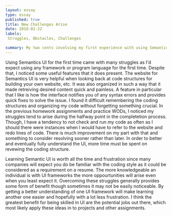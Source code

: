 ```yaml
---
layout: essay
type: essay
published: true
title: New Challenges Arise 
date: 2018-02-22
labels: 
 Struggles, Obstacles, Challenges

summary: My two cents involving my first experience with using Semantics UI.
---
```


Using Semantics UI for the first time came with many struggles as I'd expect using any framework or program language for the first time. 
Despite that, I noticed some useful features that it does present. The website for Semantics UI is very helpful when looking back at code
structures for building your own website, etc. It was also organized in such a way that it made retreiving desired content quick and 
painless. A feature in particular that I like is how the interface notifies you of any syntax errors and provides quick fixes to solve
the issue. I found it difficult remembering the coding structures and organizing my code without forgetting something crucial. In the previous homework assignments and practice WODs, I noticed my struggles tend to arise during the halfway point in the completetion process. Though, I have a tendency to not check and run my code as often as I should there were instances when I would have to refer to 
the website and redo lines of code. There is much improvement on my part with that and something to consider resolving sooner rather than later. In order to better and eventually fully understand the UI, more time must be spent on revewing the coding structure. 

Learning Semantic UI is worth all the time and frustration since many companies will expect you do be familiar with the coding style as it could be considered as a requirement on a resume. The more knowledgeable an individual is with UI frameworks the more oppourtunities will arise even when you least expect it. Overcoming these struggles generally provides some form of benefit though sometimes it may not be easily noticeable. By getting a better understanding of one UI framework will make learning another one easier and hopefully with a lot less frustration. I think the greatest benefit for being skilled in UI are the potential jobs out there, which most likely apply these ideas in to projects and other assignments.
